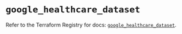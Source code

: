 # `google_healthcare_dataset`

Refer to the Terraform Registry for docs: [`google_healthcare_dataset`](https://registry.terraform.io/providers/hashicorp/google-beta/6.49.3/docs/resources/google_healthcare_dataset).
